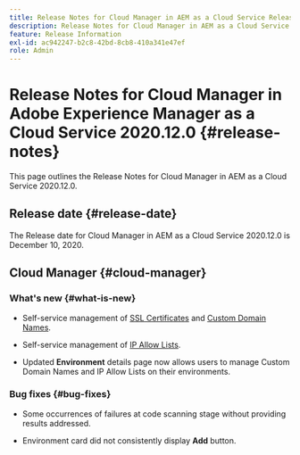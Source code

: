 ```yaml
---
title: Release Notes for Cloud Manager in AEM as a Cloud Service Release 2020.12.0
description: Release Notes for Cloud Manager in AEM as a Cloud Service Release 2020.12.0
feature: Release Information
exl-id: ac942247-b2c8-42bd-8cb8-410a341e47ef
role: Admin
---
```

# Release Notes for Cloud Manager in Adobe Experience Manager as a Cloud Service 2020.12.0 {#release-notes}

This page outlines the Release Notes for Cloud Manager in AEM as a Cloud Service 2020.12.0.

## Release date {#release-date}

The Release date for Cloud Manager in AEM as a Cloud Service 2020.12.0 is December 10, 2020.

## Cloud Manager {#cloud-manager}

### What's new {#what-is-new}

* Self-service management of [SSL Certificates](/help/implementing/cloud-manager/managing-ssl-certifications/introduction-to-ssl-certificates.md) and [Custom Domain Names](/help/implementing/cloud-manager/custom-domain-names/introduction.md).

* Self-service management of [IP Allow Lists](/help/implementing/cloud-manager/ip-allow-lists/introduction.md).

* Updated **Environment** details page now allows users to manage Custom Domain Names and IP Allow Lists on their environments.


### Bug fixes  {#bug-fixes}

* Some occurrences of failures at code scanning stage without providing results addressed.

* Environment card did not consistently display **Add** button.

